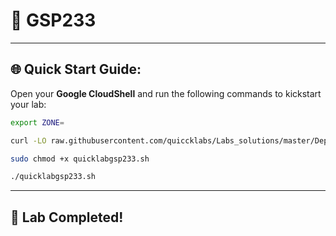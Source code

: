 
# 🚀  GSP233


---

## 🌐 **Quick Start Guide:**

Open your **Google CloudShell** and run the following commands to kickstart your lab:

```bash
export ZONE=
```

```bash
curl -LO raw.githubusercontent.com/quiccklabs/Labs_solutions/master/Deploy%20Kubernetes%20Load%20Balancer%20Service%20with%20Terraform/quicklabgsp233.sh

sudo chmod +x quicklabgsp233.sh

./quicklabgsp233.sh
```

---

## 🎉 **Lab Completed!**
